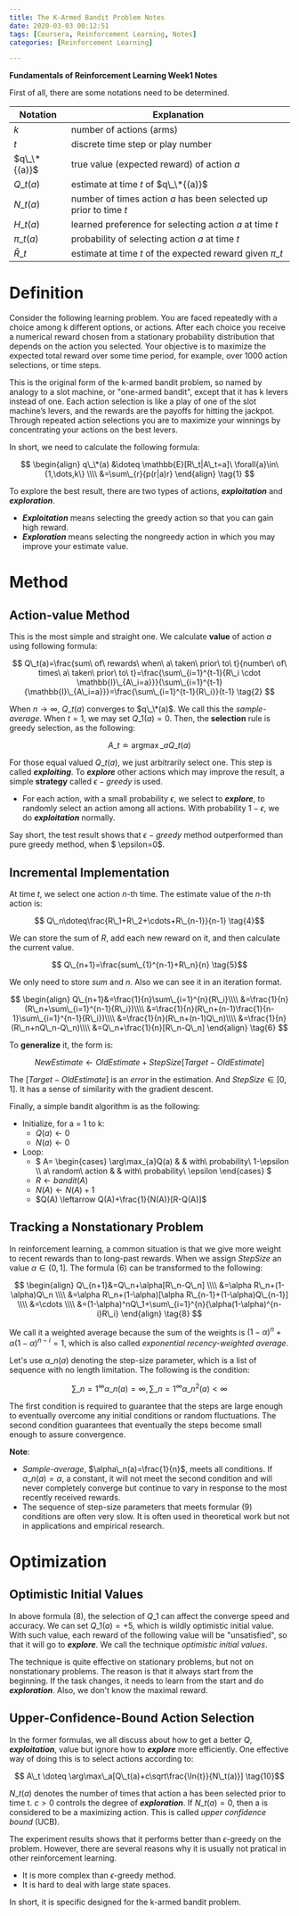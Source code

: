 ```yaml
---
title: The K-Armed Bandit Problem Notes
date: 2020-03-03 00:12:51
tags: [Coursera, Reinforcement Learning, Notes]
categories: [Reinforcement Learning]

---
```


**Fundamentals of Reinforcement Learning Week1 Notes**

First of all, there are some notations need to be determined.

| Notation    | Explanation                                                  |
| ----------- | ------------------------------------------------------------ |
| $k$         | number of actions (arms)                                     |
| $t$         | discrete time step or play number                            |
| $q\_\*{(a)}$    | true value (expected reward) of action $a$                   |
| $Q\_t{(a)}$    | estimate at time $t$ of $q\_\*{(a)}$                             |
| $N\_t{(a)}$    | number of times action $a$ has been selected up prior to time $t$ |
| $H\_t{(a)}$    | learned preference for selecting action $a$ at time $t$      |
| $\pi\_t{(a)}$  | probability of selecting action $a$ at time $t$              |
| $\bar{R}\_t$ | estimate at time $t$ of the expected reward given $\pi\_t$    |

# Definition

Consider the following learning problem. You are faced repeatedly with a choice among k different options, or actions. After each choice you receive a numerical reward chosen from a stationary probability distribution that depends on the action you selected. Your objective is to maximize the expected total reward over some time period, for example, over 1000 action selections, or time steps.

This is the original form of the k-armed bandit problem, so named by analogy to a slot machine, or "one-armed bandit", except that it has k levers instead of one. Each action selection is like a play of one of the slot machine’s levers, and the rewards are the payoffs for hitting the jackpot. Through repeated action selections you are to maximize your winnings by concentrating your actions on the best levers.

In short, we need to calculate the following formula:

$$
\begin{align}
q\_\*(a) &\doteq \mathbb{E}[R\_t|A\_t=a]\ \forall{a}\in\{1,\dots,k\} \\\\
&=\sum\_{r}{p(r|a)r}
\end{align} \tag{1}
$$

To explore the best result, there are two types of actions, ***exploitation*** and ***exploration***.
- ***Exploitation*** means selecting the greedy action so that you can gain high reward.
- ***Exploration*** means selecting the nongreedy action in which you may improve your estimate value.

# Method

## Action-value Method

This is the most simple and straight one. We calculate **value** of action $a$ using following formula:

$$
Q\_t(a)=\frac{sum\ of\ rewards\ when\ a\ taken\ prior\ to\ t}{number\ of\ times\ a\ taken\ prior\ to\ t}=\frac{\sum\_{i=1}^{t-1}{R\_i \cdot \mathbb{I}\_{A\_i=a}}}{\sum\_{i=1}^{t-1}{\mathbb{I}\_{A\_i=a}}}=\frac{\sum\_{i=1}^{t-1}{R\_i}}{t-1}
\tag{2}
$$

When $n \rightarrow \infty$, $Q\_t(a)$ converges to $q\_\*(a)$. We call this the *sample-average*. When $t=1$, we may set $Q\_1(a)=0$. Then, the **selection** rule is greedy selection, as the following:

$$A\_t\doteq \mathop{\arg\max}\_{a}Q\_t(a) \tag{3}$$

For those equal valued $Q\_t(a)$, we just arbitrarily select one. This step is called ***exploiting***. To ***explore*** other actions which may improve the result, a simple **strategy** called *$\epsilon-greedy$* is used.

- For each action, with a small probability $\epsilon$, we select to ***explore***, to randomly select an action among all actions. With probability $1-\epsilon$, we do ***exploitation*** normally.

Say short, the test result shows that *$\epsilon-greedy$* method outperformed than pure greedy method, when $ \epsilon=0$.

## Incremental Implementation

At time $t$, we select one action $n$-th time. The estimate value of the $n$-th action is:

$$ Q\_n\doteq\frac{R\_1+R\_2+\cdots+R\_{n-1}}{n-1} \tag{4}$$

We can store the sum of $R$, add each new reward on it, and then calculate the current value.

$$ Q\_{n+1}=\frac{sum\_{1}^{n-1}+R\_n}{n} \tag{5}$$

We only need to store $sum$ and $n$. Also we can see it in an iteration format.

$$
\begin{align}
Q\_{n+1}&=\frac{1}{n}\sum\_{i=1}^{n}{R\_i}\\\\
&=\frac{1}{n}(R\_n+\sum\_{i=1}^{n-1}{R\_i})\\\\
&=\frac{1}{n}(R\_n+(n-1)\frac{1}{n-1}\sum\_{i=1}^{n-1}{R\_i})\\\\
&=\frac{1}{n}(R\_n+(n-1)Q\_n)\\\\
&=\frac{1}{n}(R\_n+nQ\_n-Q\_n)\\\\
&=Q\_n+\frac{1}{n}[R\_n-Q\_n]
\end{align}
\tag{6}
$$

To **generalize** it, the form is:

$$ NewEstimate \leftarrow OldEstimate+StepSize[Target-OldEstimate] \tag{7}$$

The $[Target-OldEstimate]$ is an *error* in the estimation. And $StepSize \in [0,1]$. It has a sense of similarity with the gradient descent.

Finally, a simple bandit algorithm is as the following:

- Initialize, for a = 1 to k:
  - $Q(a)\leftarrow 0$
  - $N(a)\leftarrow 0$
- Loop:
  - $ A=
    \begin{cases}
    \arg\max\_{a}Q(a) & & with\ probability\ 1-\epsilon \\\\
    a\ random\ action & & with\ probability\ \epsilon
    \end{cases} $
  - $R\leftarrow bandit(A)$
  - $N(A) \leftarrow N(A)+1$
  - $Q(A) \leftarrow Q(A)+\frac{1}{N(A)}[R-Q(A)]$

## Tracking a Nonstationary Problem

In reinforcement learning, a common situation is that we give more weight to recent rewards than to long-past rewards. When we assign $StepSize$ an value $\alpha \in (0,1]$. The formula $(6)$ can be transformed to the following:

$$
\begin{align}
Q\_{n+1}&=Q\_n+\alpha[R\_n-Q\_n] \\\\
&=\alpha R\_n+(1-\alpha)Q\_n \\\\
&=\alpha R\_n+(1-\alpha)[\alpha R\_{n-1}+(1-\alpha)Q\_{n-1}] \\\\
&=\cdots \\\\
&=(1-\alpha)^nQ\_1+\sum\_{i=1}^{n}{\alpha(1-\alpha)^{n-i}R\_i}
\end{align}
\tag{8}
$$

We call it a weighted average because the sum of the weights is $(1-\alpha)^n+\alpha(1-\alpha)^{n-i}=1$, which is also called *exponential recency-weighted average*.

Let's use $\alpha\_n(a)$ denoting the step-size parameter, which is a list of sequence with no length limitation. The following is the condition:

$$ \sum\_{n=1}^\infty{\alpha\_n(a)}=\infty, \sum\_{n=1}^\infty{\alpha\_n^2(a)} < \infty \tag{9}$$

The first condition is required to guarantee that the steps are large enough to eventually overcome any initial conditions or random fluctuations. The second condition guarantees that eventually the steps become small enough to assure convergence.

**Note**:

- *Sample-average*, $\alpha\_n(a)=\frac{1}{n}$, meets all conditions. If $\alpha\_n(a)=\alpha$, a constant, it will not meet the second condition and will never completely converge but continue to vary in response to the most recently received rewards.
- The sequence of step-size parameters that meets formular $(9)$ conditions are often very slow. It is often used in theoretical work but not in applications and empirical research.

# Optimization

## Optimistic Initial Values

In above formula $(8)$, the selection of $Q\_1$ can affect the converge speed and accuracy. We can set $Q\_1(a)=+5$, which is wildly optimistic initial value. With such value, each reward of the following value will be "unsatisfied", so that it will go to ***explore***. We call the technique *optimistic initial values*.

The technique is quite effective on stationary problems, but not on nonstationary problems. The reason is that it always start from the beginning. If the task changes, it needs to learn from the start and do ***exploration***. Also, we don't know the maximal reward.

## Upper-Confidence-Bound Action Selection

In the former formulas, we all discuss about how to get a better $Q$, ***exploitation***, value but ignore how to ***explore*** more efficiently. One effective way of doing this is to select actions according to:

$$ A\_t \doteq \arg\max\_a[Q\_t(a)+c\sqrt\frac{\ln{t}}{N\_t(a)}] \tag{10}$$

$N\_t(a)$ denotes the number of times that action a has been selected prior to time t. $c>0$ controls the degree of ***exploration***. If $N\_t(a)=0$, then a is considered to be a maximizing action. This is called *upper confidence bound* (UCB).

The experiment results shows that it performs better than $\epsilon$-greedy on the problem. However, there are several reasons why it is usually not pratical in other reinforcement learning.

- It is more complex than $\epsilon$-greedy method.
- It is hard to deal with large state spaces.

In short, it is specific designed for the k-armed bandit problem.
